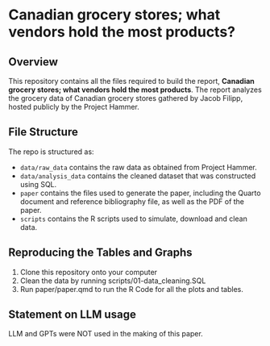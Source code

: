 # Canadian grocery stores; what vendors hold the most products?

## Overview

This repository contains all the files required to build the report, **Canadian grocery stores; what vendors hold the most products**. The report analyzes the grocery data of Canadian grocery stores gathered by Jacob Filipp, hosted publicly by the Project Hammer.

## File Structure

The repo is structured as:

-   `data/raw_data` contains the raw data as obtained from Project Hammer.
-   `data/analysis_data` contains the cleaned dataset that was constructed using SQL.
-   `paper` contains the files used to generate the paper, including the Quarto document and reference bibliography file, as well as the PDF of the paper. 
-   `scripts` contains the R scripts used to simulate, download and clean data.

## Reproducing the Tables and Graphs
1. Clone this repository onto your computer
3. Clean the data by running scripts/01-data_cleaning.SQL
4. Run paper/paper.qmd to run the R Code for all the plots and tables.

## Statement on LLM usage

LLM and GPTs were NOT used in the making of this paper.
